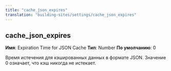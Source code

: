 ```yaml
---
title: "cache_json_expires"
translation: "building-sites/settings/cache_json_expires"
---
```


## cache\_json\_expires

**Имя**: Expiration Time for JSON Cache
**Тип**: Number
**По умолчанию**: 0

Время истечения для кэшированных данных в формате JSON. Значение 0 означает, что кэш никогда не истекает.